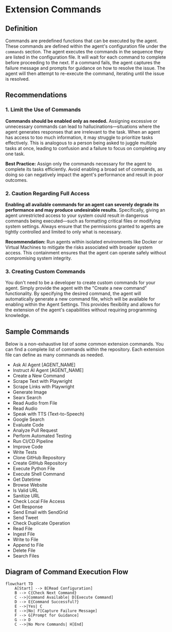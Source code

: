 # Extension Commands

## Definition

Commands are predefined functions that can be executed by the agent. These commands are defined within the agent's configuration file under the `commands` section. The agent executes the commands in the sequence they are listed in the configuration file. It will wait for each command to complete before proceeding to the next. If a command fails, the agent captures the failure message and prompts for guidance on how to resolve the issue. The agent will then attempt to re-execute the command, iterating until the issue is resolved.

## Recommendations

### 1. Limit the Use of Commands

**Commands should be enabled only as needed.** Assigning excessive or unnecessary commands can lead to hallucinations—situations where the agent generates responses that are irrelevant to the task. When an agent has access to too much information, it may struggle to prioritize tasks effectively. This is analogous to a person being asked to juggle multiple tasks at once, leading to confusion and a failure to focus on completing any one task.

**Best Practice:** Assign only the commands necessary for the agent to complete its tasks efficiently. Avoid enabling a broad set of commands, as doing so can negatively impact the agent's performance and result in poor outcomes.

### 2. Caution Regarding Full Access

**Enabling all available commands for an agent can severely degrade its performance and may produce undesirable results.** Specifically, giving an agent unrestricted access to your system could result in dangerous commands being executed—such as formatting critical files or modifying system settings. Always ensure that the permissions granted to agents are tightly controlled and limited to only what is necessary.

**Recommendation:** Run agents within isolated environments like Docker or Virtual Machines to mitigate the risks associated with broader system access. This containment ensures that the agent can operate safely without compromising system integrity.

### 3. Creating Custom Commands

You don't need to be a developer to create custom commands for your agent. Simply provide the agent with the "Create a new command" functionality. By specifying the desired command, the agent will automatically generate a new command file, which will be available for enabling within the Agent Settings. This provides flexibility and allows for the extension of the agent's capabilities without requiring programming knowledge.

## Sample Commands

Below is a non-exhaustive list of some common extension commands. You can find a complete list of commands within the repository. Each extension file can define as many commands as needed.

- Ask AI Agent [AGENT_NAME]
- Instruct AI Agent [AGENT_NAME]
- Create a New Command
- Scrape Text with Playwright
- Scrape Links with Playwright
- Generate Image
- Searx Search
- Read Audio from File
- Read Audio
- Speak with TTS (Text-to-Speech)
- Google Search
- Evaluate Code
- Analyze Pull Request
- Perform Automated Testing
- Run CI/CD Pipeline
- Improve Code
- Write Tests
- Clone GitHub Repository
- Create GitHub Repository
- Execute Python File
- Execute Shell Command
- Get Datetime
- Browse Website
- Is Valid URL
- Sanitize URL
- Check Local File Access
- Get Response
- Send Email with SendGrid
- Send Tweet
- Check Duplicate Operation
- Read File
- Ingest File
- Write to File
- Append to File
- Delete File
- Search Files

## Diagram of Command Execution Flow

```mermaid
flowchart TD
    A[Start] --> B[Read Configuration]
    B --> C{Check Next Command}
    C -->|Command Available| D[Execute Command]
    D --> E{Command Successful?}
    E -->|Yes| C
    E -->|No| F[Capture Failure Message]
    F --> G[Prompt for Guidance]
    G --> D
    C -->|No More Commands| H[End]
```
